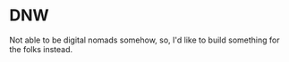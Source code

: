 # DNW
Not able to be digital nomads somehow, so, I'd like to build something for the folks instead.
